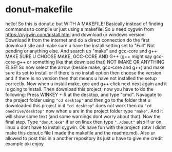 # donut-makefile
hello! So this is donut.c but WITH A MAKEFILE! Basically instead of finding commands to compile ur just using a makefile! So u need cygwin from https://cygwin.com/install.html and download ur windows version! Download it from the internet and do a direct connection do the first download site and make sure u have the install setting set to "Full" Not pending or anything else. And search up "make" and gcc-core and g++ MAKE SURE U CHOOSE MAKE, GCC-CORE AND G++ (g++ might say gcc-core-g++ or something like that download that) NOT IMAKE OR ANYTHING ELSE! So now select the arrow (beside make, gcc-core and g++) and make sure its set to install or if there is no install option then choose the version and if there is no version then that means u have not installed the setup correctly. Now when u install make, gcc and g++ click next next again and it is going to install. Then download this project, now you have to do the following: Press WINKEY + R at the desktop, and type "cmd". Navagate to the project folder using `"cd desktop"` and then go to the folder that u downloaded this project in if `"cd desktop"` does not work then do `"cd onedrive/desktop"` now when u are in the project folder type `"make"`. And it will show some text (and some warnings dont worry about that). Now the final step. Type `"donut.exe"` if ur on linux then type `"./donut"` also if ur on linux u dont have to install cygwin. Ok have fun with the project! (btw I didnt make this donut.c file I made the makefile and the readme.md). Also ur allowed to post this in a another repository its just u have to give me credit example oki enjoy
